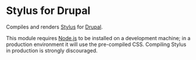Stylus for Drupal
=================

Compiles and renders [Stylus](https://github.com/LearnBoost/stylus) for [Drupal](http://www.drupal.org).

This module requires [Node.js](http://www.nodejs.org) to be installed on a development machine; in a production environment it will use the pre-compiled CSS. Compiling Stylus in production is strongly discouraged.
